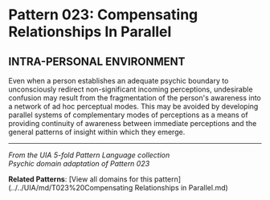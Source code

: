 # Pattern 023: Compensating Relationships In Parallel

## INTRA-PERSONAL ENVIRONMENT

Even when a person establishes an adequate psychic boundary to unconsciously redirect non-significant incoming perceptions, undesirable confusion may result from the fragmentation of the person's awareness into a network of ad hoc perceptual modes. This may be avoided by developing parallel systems of complementary modes of perceptions as a means of providing continuity of awareness between immediate perceptions and the general patterns of insight within which they emerge.

---

*From the UIA 5-fold Pattern Language collection*  
*Psychic domain adaptation of Pattern 023*

**Related Patterns**: [View all domains for this pattern](../../UIA/md/T023%20Compensating Relationships in Parallel.md)
